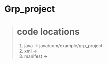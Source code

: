 # Grp_project

 > # code locations 
 >  1. java     -> java/com/example/grp_project
 >  2. xml      -> 
 >  3. manifest ->
